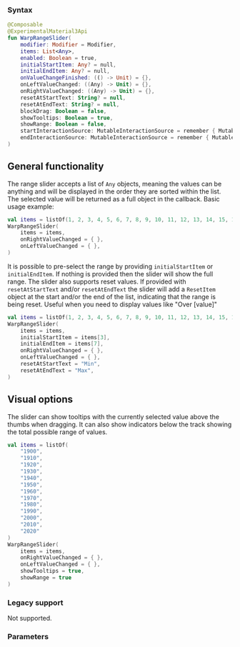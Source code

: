 ### Syntax

```kotlin example
@Composable
@ExperimentalMaterial3Api
fun WarpRangeSlider(
    modifier: Modifier = Modifier,
    items: List<Any>,
    enabled: Boolean = true,
    initialStartItem: Any? = null,
    initialEndItem: Any? = null,
    onValueChangeFinished: (() -> Unit) = {},
    onLeftValueChanged: ((Any) -> Unit) = {},
    onRightValueChanged: ((Any) -> Unit) = {},
    resetAtStartText: String? = null,
    resetAtEndText: String? = null,
    blockDrag: Boolean = false,
    showTooltips: Boolean = true,
    showRange: Boolean = false,
    startInteractionSource: MutableInteractionSource = remember { MutableInteractionSource() },
    endInteractionSource: MutableInteractionSource = remember { MutableInteractionSource() },
)
```
## General functionality
The range slider accepts a list of `Any` objects, meaning the values can be anything and will be displayed in the order they are sorted within the list.
The selected value will be returned as a full object in the callback.
Basic usage example:

```kotlin example
val items = listOf(1, 2, 3, 4, 5, 6, 7, 8, 9, 10, 11, 12, 13, 14, 15, 16, 17, 18, 19, 20)
WarpRangeSlider(
    items = items,
    onRightValueChanged = { },
    onLeftValueChanged = { },
)
```
It is possible to pre-select the range by providing `initialStartItem` or `initialEndItem`. If nothing is provided then the slider will show the full range.
The slider also supports reset values. If provided with `resetAtStartText` and/or `resetAtEndText` the slider will add a `ResetItem` object at the start and/or the end of the list, indicating that the range is being reset. Useful when you need to display values like "Over [value]"
```kotlin example
val items = listOf(1, 2, 3, 4, 5, 6, 7, 8, 9, 10, 11, 12, 13, 14, 15, 16, 17, 18, 19, 20)
WarpRangeSlider(
    items = items,
    initialStartItem = items[3],
    initialEndItem = items[7],
    onRightValueChanged = { },
    onLeftValueChanged = { },
    resetAtStartText = "Min",
    resetAtEndText = "Max",
)
```
## Visual options
The slider can show tooltips with the currently selected value above the thumbs when dragging. It can also show indicators below the track showing the total possible range of values. 

```kotlin example
val items = listOf(
    "1900",
    "1910",
    "1920",
    "1930",
    "1940",
    "1950",
    "1960",
    "1970",
    "1980",
    "1990",
    "2000",
    "2010",
    "2020"
)
WarpRangeSlider(
    items = items,
    onRightValueChanged = { },
    onLeftValueChanged = { },
    showTooltips = true,
    showRange = true
)
```

### Legacy support

Not supported.


### Parameters

<api-table type=android component="RangeSlider" />